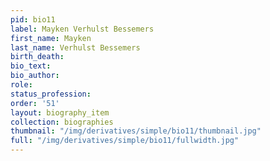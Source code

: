 ```yaml
---
pid: bio11
label: Mayken Verhulst Bessemers
first_name: Mayken
last_name: Verhulst Bessemers
birth_death:
bio_text:
bio_author:
role:
status_profession:
order: '51'
layout: biography_item
collection: biographies
thumbnail: "/img/derivatives/simple/bio11/thumbnail.jpg"
full: "/img/derivatives/simple/bio11/fullwidth.jpg"
---
```

